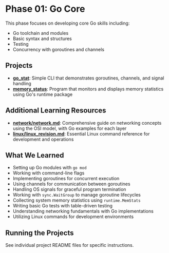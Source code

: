 # Phase 01: Go Core

This phase focuses on developing core Go skills including:

- Go toolchain and modules
- Basic syntax and structures
- Testing
- Concurrency with goroutines and channels

## Projects

- **[go_stat](./go_stat)**: Simple CLI that demonstrates goroutines, channels, and signal handling
- **[memory_status](./memory_status)**: Program that monitors and displays memory statistics using Go's runtime package

## Additional Learning Resources

- **[network/network.md](./network/network.md)**: Comprehensive guide on networking concepts using the OSI model, with Go examples for each layer
- **[linux/linux_revision.md](./linux/linux_revision.md)**: Essential Linux command reference for development and operations

## What We Learned

- Setting up Go modules with `go mod`
- Working with command-line flags
- Implementing goroutines for concurrent execution
- Using channels for communication between goroutines
- Handling OS signals for graceful program termination
- Working with `sync.WaitGroup` to manage goroutine lifecycles
- Collecting system memory statistics using `runtime.MemStats`
- Writing basic Go tests with table-driven testing
- Understanding networking fundamentals with Go implementations
- Utilizing Linux commands for development environments

## Running the Projects

See individual project README files for specific instructions. 